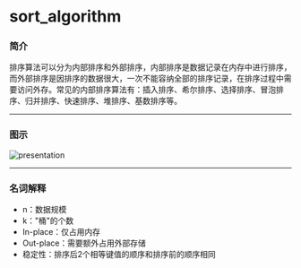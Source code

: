 # sort_algorithm

### 简介

排序算法可以分为内部排序和外部排序，内部排序是数据记录在内存中进行排序，而外部排序是因排序的数据很大，一次不能容纳全部的排序记录，在排序过程中需要访问外存。常见的内部排序算法有：插入排序、希尔排序、选择排序、冒泡排序、归并排序、快速排序、堆排序、基数排序等。

- - -

### 图示

![presentation](https://www.runoob.com/wp-content/uploads/2019/03/sort.png)

- - -

### 名词解释

- n：数据规模
- k："桶"的个数
- In-place：仅占用内存
- Out-place：需要额外占用外部存储
- 稳定性：排序后2个相等键值的顺序和排序前的顺序相同
